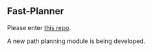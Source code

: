 ## Fast-Planner
Please enter [this repo](https://github.com/hddgi/Fast-Planner.git).

A new path planning module is being developed.
